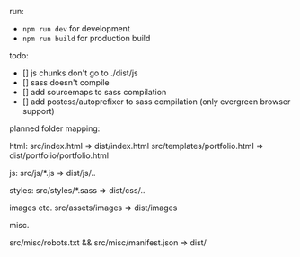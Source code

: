 run:
- `npm run dev` for development
- `npm run build` for production build

todo: 
- [] js chunks don't go to ./dist/js
- [] sass doesn't compile
- [] add sourcemaps to sass compilation
- [] add postcss/autoprefixer to sass compilation (only evergreen browser support)

planned folder mapping:

html:
src/index.html => dist/index.html
src/templates/portfolio.html => dist/portfolio/portfolio.html

js:
src/js/*.js => dist/js/..

styles:
src/styles/*.sass => dist/css/..

images etc.
src/assets/images => dist/images

misc.

src/misc/robots.txt && src/misc/manifest.json => dist/

